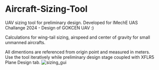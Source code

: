 # Aircraft-Sizing-Tool
UAV sizing tool for preliminary design. Developed for IMechE UAS Challange 2024 - Design of GOKCEN UAV :)

Calculations for wing-tail sizing, airspeed and center of gravity for small unmanned aircrafts.

All dimentions are referenced from origin point and measured in meters.
Use the tool iteratively while preliminary design stage coupled with XFLR5 Plane Design tab.
![sizing_gui](https://github.com/user-attachments/assets/e11b152b-e99f-4ce0-9e3b-e7d348b55c10)
